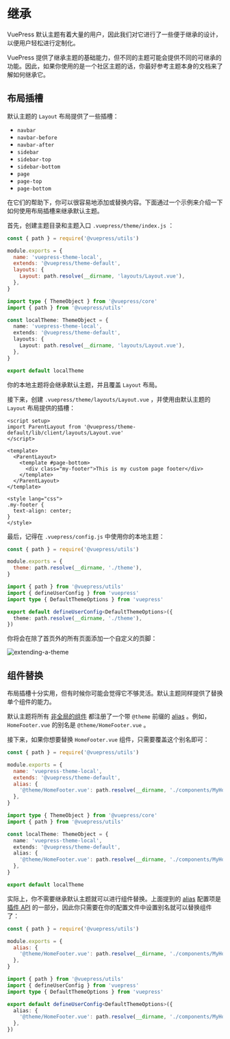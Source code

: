 # 继承

VuePress 默认主题有着大量的用户，因此我们对它进行了一些便于继承的设计，以便用户轻松进行定制化。

VuePress 提供了继承主题的基础能力，但不同的主题可能会提供不同的可继承的功能。因此，如果你使用的是一个社区主题的话，你最好参考主题本身的文档来了解如何继承它。

## 布局插槽

默认主题的 `Layout` 布局提供了一些插槽：

- `navbar`
- `navbar-before`
- `navbar-after`
- `sidebar`
- `sidebar-top`
- `sidebar-bottom`
- `page`
- `page-top`
- `page-bottom`

在它们的帮助下，你可以很容易地添加或替换内容。下面通过一个示例来介绍一下如何使用布局插槽来继承默认主题。

首先，创建主题目录和主题入口 `.vuepress/theme/index.js` ：

<CodeGroup>
  <CodeGroupItem title="JS" active>

```js
const { path } = require('@vuepress/utils')

module.exports = {
  name: 'vuepress-theme-local',
  extends: '@vuepress/theme-default',
  layouts: {
    Layout: path.resolve(__dirname, 'layouts/Layout.vue'),
  },
}
```

  </CodeGroupItem>

  <CodeGroupItem title="TS">

```ts
import type { ThemeObject } from '@vuepress/core'
import { path } from '@vuepress/utils'

const localTheme: ThemeObject = {
  name: 'vuepress-theme-local',
  extends: '@vuepress/theme-default',
  layouts: {
    Layout: path.resolve(__dirname, 'layouts/Layout.vue'),
  },
}

export default localTheme
```

  </CodeGroupItem>
</CodeGroup>

你的本地主题将会继承默认主题，并且覆盖 `Layout` 布局。

接下来，创建 `.vuepress/theme/layouts/Layout.vue` ，并使用由默认主题的 `Layout` 布局提供的插槽：

```vue
<script setup>
import ParentLayout from '@vuepress/theme-default/lib/client/layouts/Layout.vue'
</script>

<template>
  <ParentLayout>
    <template #page-bottom>
      <div class="my-footer">This is my custom page footer</div>
    </template>
  </ParentLayout>
</template>

<style lang="css">
.my-footer {
  text-align: center;
}
</style>
```

最后，记得在 `.vuepress/config.js` 中使用你的本地主题：

<CodeGroup>
  <CodeGroupItem title="JS" active>

```js
const { path } = require('@vuepress/utils')

module.exports = {
  theme: path.resolve(__dirname, './theme'),
}
```

  </CodeGroupItem>

  <CodeGroupItem title="TS">

```ts
import { path } from '@vuepress/utils'
import { defineUserConfig } from 'vuepress'
import type { DefaultThemeOptions } from 'vuepress'

export default defineUserConfig<DefaultThemeOptions>({
  theme: path.resolve(__dirname, './theme'),
})
```

  </CodeGroupItem>
</CodeGroup>

你将会在除了首页外的所有页面添加一个自定义的页脚：

![extending-a-theme](/images/cookbook/extending-a-theme-01.png)

## 组件替换

布局插槽十分实用，但有时候你可能会觉得它不够灵活。默认主题同样提供了替换单个组件的能力。

默认主题将所有 [非全局的组件](https://github.com/vuepress/vuepress-next/tree/main/packages/%40vuepress/theme-default/src/client/components) 都注册了一个带 `@theme` 前缀的 [alias](../plugin-api.md#alias) 。例如，`HomeFooter.vue` 的别名是 `@theme/HomeFooter.vue` 。

接下来，如果你想要替换 `HomeFooter.vue` 组件，只需要覆盖这个别名即可：

<CodeGroup>
  <CodeGroupItem title="JS" active>

```js
const { path } = require('@vuepress/utils')

module.exports = {
  name: 'vuepress-theme-local',
  extends: '@vuepress/theme-default',
  alias: {
    '@theme/HomeFooter.vue': path.resolve(__dirname, './components/MyHomeFooter.vue'),
  },
}
```

  </CodeGroupItem>

  <CodeGroupItem title="TS">

```ts
import type { ThemeObject } from '@vuepress/core'
import { path } from '@vuepress/utils'

const localTheme: ThemeObject = {
  name: 'vuepress-theme-local',
  extends: '@vuepress/theme-default',
  alias: {
    '@theme/HomeFooter.vue': path.resolve(__dirname, './components/MyHomeFooter.vue'),
  },
}

export default localTheme
```

  </CodeGroupItem>
</CodeGroup>

实际上，你不需要继承默认主题就可以进行组件替换。上面提到的 [alias](../plugin-api.md#alias) 配置项是 [插件 API](../plugin-api.md) 的一部分，因此你只需要在你的配置文件中设置别名就可以替换组件了：

<CodeGroup>
  <CodeGroupItem title="JS" active>

```js
const { path } = require('@vuepress/utils')

module.exports = {
  alias: {
    '@theme/HomeFooter.vue': path.resolve(__dirname, './components/MyHomeFooter.vue'),
  },
}
```

  </CodeGroupItem>

  <CodeGroupItem title="TS">

```ts
import { path } from '@vuepress/utils'
import { defineUserConfig } from 'vuepress'
import type { DefaultThemeOptions } from 'vuepress'

export default defineUserConfig<DefaultThemeOptions>({
  alias: {
    '@theme/HomeFooter.vue': path.resolve(__dirname, './components/MyHomeFooter.vue'),
  },
})
```

  </CodeGroupItem>
</CodeGroup>
